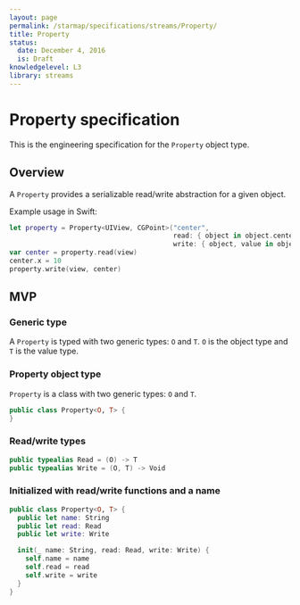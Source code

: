 ```yaml
---
layout: page
permalink: /starmap/specifications/streams/Property/
title: Property
status:
  date: December 4, 2016
  is: Draft
knowledgelevel: L3
library: streams
---
```


# Property specification

This is the engineering specification for the `Property` object type.

## Overview

A `Property` provides a serializable read/write abstraction for a given object.

Example usage in Swift:

```swift
let property = Property<UIView, CGPoint>("center",
                                         read: { object in object.center },
                                         write: { object, value in object.center = value })
var center = property.read(view)
center.x = 10
property.write(view, center)
```

## MVP

### Generic type

A `Property` is typed with two generic types: `O` and `T`. `O` is the object type and `T` is the
value type.

### Property object type

`Property` is a class with two generic types: `O` and `T`.

```swift
public class Property<O, T> {
}
```

### Read/write types

```swift
public typealias Read = (O) -> T
public typealias Write = (O, T) -> Void
```

### Initialized with read/write functions and a name

```swift
public class Property<O, T> {
  public let name: String
  public let read: Read
  public let write: Write

  init(_ name: String, read: Read, write: Write) {
    self.name = name
    self.read = read
    self.write = write
  }
}
```
